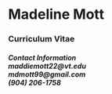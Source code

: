 # Madeline Mott
<h3>Curriculum Vitae

<h5>Contact Information <br>
maddiemott22@vt.edu <br>
mdmott99@gmail.com <br>
(904) 206-1758


